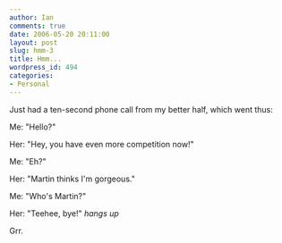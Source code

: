 ```yaml
---
author: Ian
comments: true
date: 2006-05-20 20:11:00
layout: post
slug: hmm-3
title: Hmm...
wordpress_id: 494
categories:
- Personal
---
```


Just had a ten-second phone call from my better half, which went thus:  

Me: "Hello?"  

Her: "Hey, you have even more competition now!"  

Me: "Eh?"  

Her: "Martin thinks I'm gorgeous."  

Me: "Who's Martin?"  

Her: "Teehee, bye!" *hangs up*  

Grr.
